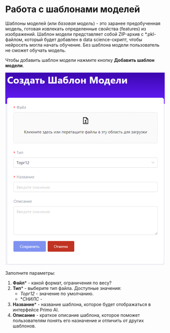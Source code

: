 # Работа с шаблонами моделей

Шаблоны моделей (или *базовая модель*) - это заранее предобученная модель, готовая извлекать определенные свойства (features) из изображений. Шаблон модели представляет собой ZIP-архив с *.pkl-файлом, который будет добавлен в data science-скрипт, чтобы нейросеть могла начать обучение. Без шаблона модели пользователь не сможет обучать модель.



Чтобы добавить шаблон модели нажмите кнопку **Добавить шаблон модели**. 

![](</primo-ai/images/add-model-templates.png>)

Заполните параметры:

1. **Файл**\* - какой формат, ограничения по весу?
2. **Тип**\* - выберите тип файла. Доступные значения:
   * *Торг12* - значение по умолчанию.
   * **СНИЛС* - 
3. **Название**\* - название шаблона, которое будет отображаться в интерфейсе Primo AI.
4. **Описание** - краткое описание шаблона, которое поможет пользователям понять его назначение и отличить от других шаблонов.

